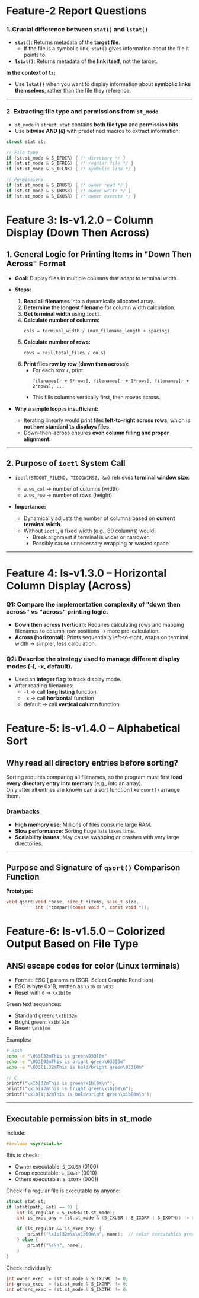 # Feature-2 Report Questions

### 1. Crucial difference between `stat()` and `lstat()`

- **`stat()`**: Returns metadata of the **target file**.  
  - If the file is a symbolic link, `stat()` gives information about the file it points to.  
- **`lstat()`**: Returns metadata of the **link itself**, not the target.  

**In the context of `ls`:**  
- Use **`lstat()`** when you want to display information about **symbolic links themselves**, rather than the file they reference.

---

### 2. Extracting file type and permissions from `st_mode`

- `st_mode` in `struct stat` contains **both file type** and **permission bits**.  
- Use **bitwise AND (`&`)** with predefined macros to extract information:

```c
struct stat st;

// File type
if (st.st_mode & S_IFDIR) { /* directory */ }
if (st.st_mode & S_IFREG) { /* regular file */ }
if (st.st_mode & S_IFLNK) { /* symbolic link */ }

// Permissions
if (st.st_mode & S_IRUSR) { /* owner read */ }
if (st.st_mode & S_IWUSR) { /* owner write */ }
if (st.st_mode & S_IXUSR) { /* owner execute */ }
```


# Feature 3: ls-v1.2.0 – Column Display (Down Then Across)

## 1. General Logic for Printing Items in "Down Then Across" Format

- **Goal:** Display files in multiple columns that adapt to terminal width.  
- **Steps:**
  1. **Read all filenames** into a dynamically allocated array.  
  2. **Determine the longest filename** for column width calculation.  
  3. **Get terminal width** using `ioctl`.  
  4. **Calculate number of columns:**  
     ```
     cols = terminal_width / (max_filename_length + spacing)
     ```
  5. **Calculate number of rows:**  
     ```
     rows = ceil(total_files / cols)
     ```
  6. **Print files row by row (down then across):**  
     - For each row `r`, print:
       ```
       filenames[r + 0*rows], filenames[r + 1*rows], filenames[r + 2*rows], ...
       ```
     - This fills columns vertically first, then moves across.

- **Why a simple loop is insufficient:**  
  - Iterating linearly would print files **left-to-right across rows**, which is **not how standard `ls` displays files**.  
  - Down-then-across ensures **even column filling and proper alignment**.

---

## 2. Purpose of `ioctl` System Call

- `ioctl(STDOUT_FILENO, TIOCGWINSZ, &w)` retrieves **terminal window size**:
  - `w.ws_col` → number of columns (width)  
  - `w.ws_row` → number of rows (height)

- **Importance:**  
  - Dynamically adjusts the number of columns based on **current terminal width**.  
  - Without `ioctl`, a fixed width (e.g., 80 columns) would:
    - Break alignment if terminal is wider or narrower.  
    - Possibly cause unnecessary wrapping or wasted space.

---

# Feature 4: ls-v1.3.0 –  Horizontal Column Display (Across)

### Q1: Compare the implementation complexity of "down then across" vs "across" printing logic.
- **Down then across (vertical):** Requires calculating rows and mapping filenames to column-row positions → more pre-calculation.  
- **Across (horizontal):** Prints sequentially left-to-right, wraps on terminal width → simpler, less calculation.

### Q2: Describe the strategy used to manage different display modes (-l, -x, default).
- Used an **integer flag** to track display mode.  
- After reading filenames:
  - `-l` → call **long listing** function  
  - `-x` → call **horizontal** function  
  - default → call **vertical column** function
 
# Feature-5: ls-v1.4.0 – Alphabetical Sort

## Why read all directory entries before sorting?

Sorting requires comparing all filenames, so the program must first **load every directory entry into memory** (e.g., into an array).  
Only after all entries are known can a sort function like `qsort()` arrange them.

### Drawbacks
- **High memory use:** Millions of files consume large RAM.  
- **Slow performance:** Sorting huge lists takes time.  
- **Scalability issues:** May cause swapping or crashes with very large directories.

---

## Purpose and Signature of `qsort()` Comparison Function

**Prototype:**
```c
void qsort(void *base, size_t nitems, size_t size,
           int (*compar)(const void *, const void *));

```

# Feature-6: ls-v1.5.0 – Colorized Output Based on File Type

## ANSI escape codes for color (Linux terminals)

- Format: ESC [ params m  (SGR: Select Graphic Rendition)
- ESC is byte 0x1B, written as `\x1b` or `\033`
- Reset with `0` → `\x1b[0m`

Green text sequences:
- Standard green: `\x1b[32m`
- Bright green: `\x1b[92m`
- Reset: `\x1b[0m`

Examples:
```sh
# Bash
echo -e "\033[32mThis is green\033[0m"
echo -e "\033[92mThis is bright green\033[0m"
echo -e "\033[1;32mThis is bold/bright green\033[0m"
```

```c
// C
printf("\x1b[32mThis is green\x1b[0m\n");
printf("\x1b[92mThis is bright green\x1b[0m\n");
printf("\x1b[1;32mThis is bold/bright green\x1b[0m\n");
```

---

## Executable permission bits in st_mode

Include:
```c
#include <sys/stat.h>
```

Bits to check:
- Owner executable: `S_IXUSR` (0100)
- Group executable: `S_IXGRP` (0010)
- Others executable: `S_IXOTH` (0001)

Check if a regular file is executable by anyone:
```c
struct stat st;
if (stat(path, &st) == 0) {
    int is_regular = S_ISREG(st.st_mode);
    int is_exec_any = (st.st_mode & (S_IXUSR | S_IXGRP | S_IXOTH)) != 0;

    if (is_regular && is_exec_any) {
        printf("\x1b[32m%s\x1b[0m\n", name);  // color executables green
    } else {
        printf("%s\n", name);
    }
}
```

Check individually:
```c
int owner_exec  = (st.st_mode & S_IXUSR) != 0;
int group_exec  = (st.st_mode & S_IXGRP) != 0;
int others_exec = (st.st_mode & S_IXOTH) != 0;
```






